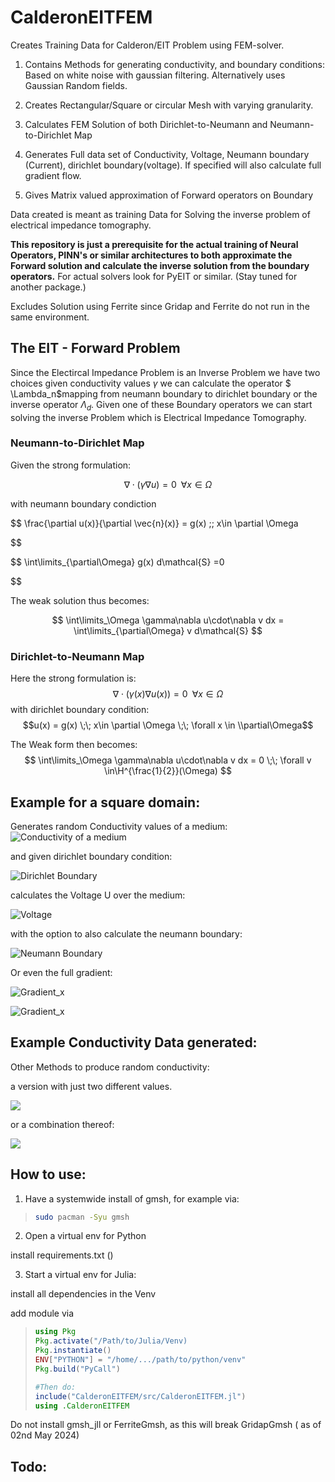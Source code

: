 # CalderonEITFEM

Creates Training Data for Calderon/EIT Problem using FEM-solver.

1. Contains Methods for generating conductivity, and boundary conditions:
   Based on white noise with gaussian filtering. 
   Alternatively uses Gaussian Random fields. 

2. Creates Rectangular/Square or circular Mesh with varying granularity.

3. Calculates FEM Solution of both Dirichlet-to-Neumann and Neumann-to-Dirichlet Map

4. Generates Full data set of Conductivity, Voltage, Neumann boundary (Current), dirichlet boundary(voltage). If specified will also calculate full gradient flow. 

5. Gives Matrix valued approximation of Forward operators on Boundary

Data created is meant as training Data for Solving the inverse problem of electrical impedance tomography.

**This repository is just a prerequisite for the actual training of Neural Operators, PINN's or similar architectures to both approximate the Forward solution and calculate the inverse solution from the boundary operators.** For actual solvers look for PyEIT or similar. (Stay tuned for another package.)

Excludes Solution using Ferrite since Gridap and Ferrite do not run in the same environment.

## The EIT - Forward Problem

Since the Electircal Impedance Problem is an Inverse Problem we have two choices given conductivity values $\gamma$ we can calculate the operator $ \Lambda_n$mapping from neumann boundary to dirichlet boundary or the inverse operator $\Lambda_d$. 
Given one of these Boundary operators we can start solving the inverse Problem which is Electrical Impedance Tomography.

### Neumann-to-Dirichlet Map

Given the strong formulation:

$$
\nabla\cdot(\gamma \nabla u) = 0 \;\;\forall x\in\Omega
$$

with neumann boundary condiction

$$
\frac{\partial u(x)}{\partial \vec{n}(x)} = g(x) \;\; x\in \partial \Omega 


$$

$$
\int\limits_{\partial\Omega} g(x) d\mathcal{S} =0 

$$







The weak solution thus becomes: 

$$ \int\limits_\Omega \gamma\nabla u\cdot\nabla v dx = \int\limits_{\partial\Omega} v d\mathcal{S} $$

### Dirichlet-to-Neumann Map

Here the strong formulation is:
$$\nabla \cdot (\gamma(x) \nabla u(x)) =0 \;\; \forall x \in \Omega $$
with dirichlet boundary condition:
$$u(x) = g(x) \;\; x\in \partial \Omega \;\; \forall x \in \\partial\Omega$$

The Weak form then becomes: 
$$ \int\limits_\Omega \gamma\nabla u\cdot\nabla v dx = 0 \;\; \forall v \in\H^{\frac{1}{2}}(\Omega) $$

## Example for a square domain:

Generates random Conductivity values of a medium: 
![Conductivity of a medium](images/conductivity.svg)

and given dirichlet boundary condition:

![Dirichlet Boundary](images/dirichlet.svg)

calculates the Voltage U over the medium:

![Voltage](images/Voltage.svg) 

with the option to also calculate the neumann boundary:

![Neumann Boundary](images/neumann.svg)

Or even the full gradient:

![Gradient_x](images/Gradientx.svg)

![Gradient_x](images/Gradienty.svg)

## Example Conductivity Data generated:

Other Methods to produce random conductivity:

a version with just two different values.

![](images/2color.svg)

or a combination thereof:

![](images/Combined.svg)


## How to use:

1. Have a systemwide install of gmsh, for example via:



<blockquote>

```bash
sudo pacman -Syu gmsh
```

</blockquote>


2. Open a virtual env for Python

install requirements.txt ()

3. Start a virtual env for Julia:

install all dependencies in the Venv

add module via


<blockquote>

```Julia
using Pkg
Pkg.activate("/Path/to/Julia/Venv)
Pkg.instantiate()
ENV["PYTHON"] = "/home/.../path/to/python/venv"
Pkg.build("PyCall")

#Then do:
include("CalderonEITFEM/src/CalderonEITFEM.jl")
using .CalderonEITFEM

```

</blockquote>


Do not install gmsh_jll or FerriteGmsh, as this will break GridapGmsh ( as of 02nd May 2024)

## Todo:
